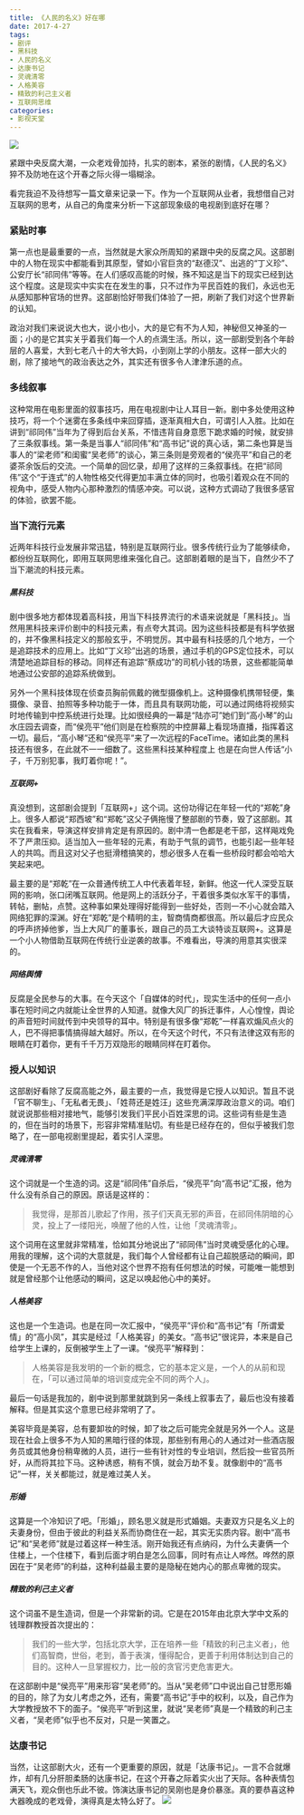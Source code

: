```yaml
---
title: 《人民的名义》好在哪
date: 2017-4-27
tags: 
- 剧评
- 黑科技
- 人民的名义
- 达康书记
- 灵魂清零
- 人格美容
- 精致的利己主义者
- 互联网思维
categories:
- 影视天堂
---
```


![](/image/movie/rmdmy.png)

紧跟中央反腐大潮，一众老戏骨加持，扎实的剧本，紧张的剧情，《人民的名义》猝不及防地在这个开春之际火得一塌糊涂。
<!-- more -->

看完我迫不及待想写一篇文章来记录一下。作为一个互联网从业者，我想借自己对互联网的思考，从自己的角度来分析一下这部现象级的电视剧到底好在哪？

### 紧贴时事
第一点也是最重要的一点，当然就是大家众所周知的紧跟中央的反腐之风。这部剧中的人物在现实中都能看到其原型，譬如小官巨贪的“赵德汉”、出逃的“丁义珍”、公安厅长“祁同伟”等等。在人们感叹高能的时候，殊不知这是当下的现实已经到达这个程度。这是现实中实实在在发生的事，只不过作为平民百姓的我们，永远也无从感知那种官场的世界。这部剧恰好带我们体验了一把，刷新了我们对这个世界新的认知。

政治对我们来说说大也大，说小也小，大的是它有不为人知，神秘但又神圣的一面；小的是它其实关乎着我们每一个人的点滴生活。所以，这一部剧受到各个年龄层的人喜爱，大到七老八十的大爷大妈，小到刚上学的小朋友。这样一部大火的剧，除了接地气的政治表达之外，其实还有很多令人津津乐道的点。

### 多线叙事
这种常用在电影里面的叙事技巧，用在电视剧中让人耳目一新。剧中多处使用这种技巧，将一个个迷雾在多条线中来回穿插，逐渐真相大白，可谓引人入胜。比如在讲到“祁同伟”当年为了得到后台关系，不惜违背自身意愿下跪求婚的时候，就安排了三条叙事线。第一条是当事人“祁同伟”和“高书记”说的真心话，第二条也算是当事人的“梁老师”和闺蜜“吴老师”的谈心，第三条则是旁观者的“侯亮平”和自己的老婆茶余饭后的交流。一个简单的回忆录，却用了这样的三条叙事线。在把“祁同伟”这个“于连式”的人物性格交代得更加丰满立体的同时，也吸引着观众在不同的视角中，感受人物内心那种激烈的情感冲突。可以说，这种方式调动了我很多感官的体验，欲罢不能。

### 当下流行元素
近两年科技行业发展非常迅猛，特别是互联网行业。很多传统行业为了能够续命，都纷纷互联网化，即用互联网思维来强化自己。这部剧着眼的是当下，自然少不了当下潮流的科技元素。

##### 黑科技
剧中很多地方都体现着高科技，用当下科技界流行的术语来说就是「黑科技」。当然用黑科技来评价剧中的科技元素，有点夸大其词。因为这些科技都是有科学依据的，并不像黑科技定义的那般玄乎，不明觉厉。其中最有科技感的几个地方，一个是追踪技术的应用上。比如“丁义珍”出逃的场景，通过手机的GPS定位技术，可以清楚地追踪目标的移动。同样还有追踪“蔡成功”的司机小钱的场景，这些都能简单地通过公安部的追踪系统做到。

另外一个黑科技体现在侦查员胸前佩戴的微型摄像机上。这种摄像机携带轻便，集摄像、录音、拍照等多种功能于一体，而且具有联网功能，可以通过网络将视频实时地传输到中控系统进行处理。比如很经典的一幕是“陆亦可”她们到“高小琴”的山水庄园去调查，而“侯亮平”他们则是在检察院的中控屏幕上看现场直播，指挥着这一切。最后，“高小琴”还和“侯亮平”来了一次远程的FaceTime。诸如此类的黑科技还有很多，在此就不一一细数了。这些黑科技某种程度上 也是在向世人传话“小子，千万别犯事，我盯着你呢！”。

##### 互联网+
真没想到，这部剧会提到「互联网+」这个词。这份功得记在年轻一代的“郑乾”身上。很多人都说“郑西坡”和“郑乾”这父子俩拖慢了整部剧的节奏，毁了这部剧。其实在我看来，导演这样安排肯定是有原因的。剧中清一色都是老干部，这样飚戏免不了严肃压抑。适当加入一些年轻的元素，有助于气氛的调节，也能引起一些年轻人的共鸣。而且这对父子也挺滑稽搞笑的，想必很多人在看一些桥段时都会哈哈大笑起来吧。

最主要的是“郑乾”在一众普通传统工人中代表着年轻，新鲜。他这一代人深受互联网的影响，张口闭嘴互联网。他是网上的活跃分子，干着很多类似水军干的事情，转帖，删帖，点赞。这种事如果处理得好能得到一些好处，否则一不小心就会踏入网络犯罪的深渊。好在“郑乾”是个精明的主，智商情商都很高。所以最后才应民众的呼声挤掉他爹，当上大风厂的董事长，跟自己的员工大谈特谈互联网+。这算是一个小人物借助互联网在传统行业逆袭的故事。不难看出，导演的用意其实很深的。

##### 网络舆情
反腐是全民参与的大事。在今天这个「自媒体的时代」，现实生活中的任何一点小事在短时间之内就能让全世界的人知道。就像大风厂的拆迁事件，人心惶惶，舆论的声音短时间就传到中央领导的耳中。特别是有很多像“郑乾”一样喜欢煽风点火的人，巴不得把事情搞得越大越好。所以，在今天这个时代，不只有法律这双有形的眼睛在盯着你，更有千千万万双隐形的眼睛同样在盯着你。

### 授人以知识
这部剧好看除了反腐高能之外，最主要的一点，我觉得是它授人以知识。暂且不说「官不聊生」、「无私者无畏」、「姓蒋还是姓汪」这些充满深厚政治意义的词。咱们就说说那些相对接地气，能够引发我们平民小百姓深思的词。这些词有些是生造的，但在当时的场景下，形容非常精准贴切。有些是已经存在的，但似乎被我们忽略了，在一部电视剧里提起，着实引人深思。

##### 灵魂清零
这个词就是一个生造的词。这是“祁同伟”自杀后，“侯亮平”向“高书记”汇报，他为什么没有杀自己的原因。原话是这样的：
> 我觉得，是那首儿歌起了作用，孩子们天真无邪的声音，在祁同伟阴暗的心灵，投上了一缕阳光，唤醒了他的人性，让他「灵魂清零」。

这个词用在这里就非常精准，恰如其分地说出了“祁同伟”当时灵魂受感化的心理。用我的理解，这个词的大意就是，我们每个人曾经都有让自己超脱感动的瞬间，即使是一个无恶不作的人，当他对这个世界不抱有任何想法的时候，可能唯一能想到就是曾经那个让他感动的瞬间，这足以唤起他心中的美好。

##### 人格美容
这也是一个生造词。也是在同一次汇报中，“侯亮平”评价和“高书记”有「所谓爱情」的“高小凤”，其实是经过「人格美容」的美女。“高书记”很诧异，本来是自己给学生上课的，反倒被学生上了一课。“侯亮平”解释到：
> 人格美容是我发明的一个新的概念，它的基本定义是，一个人的从前和现在，「可以通过简单的培训变成完全不同的两个人」。

最后一句话是我加的，剧中说到那里就跳到另一条线上叙事去了，最后也没有接着解释。但是其实这个意思已经非常明了了。

美容毕竟是美容，总有要卸妆的时候，卸了妆之后可能完全就是另外一个人。这是现在社会上很多不为人知的黑暗行径的体现，那些别有用心的人通过对一些酒店服务员或其他身份稍卑微的人员，进行一些有针对性的专业培训，然后投一些官员所好，从而将其拉下马。这种诱惑，稍有不慎，就会万劫不复。就像剧中的“高书记”一样，关关都能过，就是难过美人关。

##### 形婚
这算是一个冷知识了吧。「形婚」，顾名思义就是形式婚姻。夫妻双方只是名义上的夫妻身份，但由于彼此的利益关系而协商住在一起，其实无实质内容。剧中“高书记”和“吴老师”就是过着这样一种生活。刚开始我还有点纳闷，为什么夫妻俩一个住楼上，一个住楼下，看到后面才明白是怎么回事，同时有点让人哗然。哗然的原因在于“吴老师”的利益，这种利益最主要的是隐秘在她内心的那点卑微的现实。

##### 精致的利己主义者
这个词虽不是生造词，但是一个非常新的词。它是在2015年由北京大学中文系的钱理群教授首次提出的：
> 我们的一些大学，包括北京大学，正在培养一些「精致的利己主义者」，他们高智商，世俗，老到，善于表演，懂得配合，更善于利用体制达到自己的目的。这种人一旦掌握权力，比一般的贪官污吏危害更大。

在这部剧中是“侯亮平”用来形容“吴老师”的。当从“吴老师”口中说出自己甘愿形婚的目的，除了为女儿考虑之外，还有，需要“高书记”手中的权利，以及，自己作为大学教授放不下的面子。“侯亮平”听到这里，就说“吴老师”真是一个精致的利己主义者，“吴老师”似乎也不反对，只是一笑置之。

### 达康书记
当然，让这部剧大火，还有一个更重要的原因，就是「达康书记」。一言不合就爆炸，却有几分肝胆柔肠的达康书记，在这个开春之际着实火出了天际。各种表情包满天飞，观众倒也乐此不彼。饰演达康书记的吴刚也是身价暴涨。真的要恭喜这种大器晚成的老戏骨，演得真是太特么好了。
![](/image/movie/dksj.jpg)